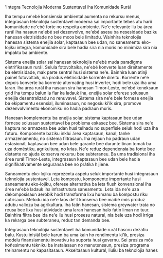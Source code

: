 'Integra Tecnolojia Moderna Sustentavel iha Komunidade Rurál

Iha tempu ne'ebé konsiensia ambiental aumenta no rekursu menus, integrasaun teknolojia sustentavel moderna sai importante tebes atu harii komunidade ne'ebé forte no respeita ambiente. Ne'e relevante liu ba área rurál iha nasaun ne'ebé sei dezenvolve, ne'ebé asesu ba nesesidade baziku hanesan eletrisidade no bee moos bele limitadu. Wainhira teknolojia hanesan sistema eneijia solar, kaptasaun bee udan, no saneamentu eko-lojiku integra, komunidade sira bele hadia sira nia moris no minimiza sira nia impaktu ba ambiente.

Sistema eneijia solar sai hanesan teknolojia ne'ebé muda paradigma eletrifikasaun rurál. Selula fotovoltaika, ne'ebé konverte luan direitamente ba eletrisidade, mak parte sentral husi sistema ne'e. Bainhira luan atinji painel fotovoltaik, nia produs eletrisidade korrente direitu. Korrente ne'e depois konverte ba korrente alternating husi inverter, hodi bele uza iha uma laran. Iha área rurál iha nasaun sira hanesan Timor-Leste, ne'ebé koneksaun grid iha tempu balun la fiar ka ladauk iha, eneijia solar oferese solusaun eneijia desentralizadu no renuvavel. Sistema sira ne'e bele fornese eneijia ba ekipamentu esensial, iluminasaun, no negosiu ki'ik sira, promove dezenvolvimentu ekonomiku no hadia padraun moris.

Hanesan komplementu ba eneijia solar, sistema kaptasaun bee udan fornese solusaun sustentavel ba problema eskasez bee. Sistema sira ne'e kaptura no armazena bee udan husi telhadu no superfisie seluk hodi uza iha futuru. Komponente baziku inklui área kaptasaun, kanal, tanke armazenamentu, no sistema filtrasaun. Iha rejiaun ho padraun udan estasionál, kaptasaun bee udan bele garante bee durante tinan tomak ba uza doméstiku, agrikultura, no krias. Ne'e reduz dependensia ba fonte bee distante no ajuda konserva rekursu bee subteraneu. Ba uma tradisional iha área rurál Timor-Leste, integrasaun kaptasaun bee udan bele hadia signifikativamente seguransa bee no prátika hijiene.

Saneamentu eko-lojiku reprezenta aspetu seluk importante husi integrasaun teknolojia sustentavel. Leta kompostu, komponente importante husi saneamentu eko-lojiku, oferese alternativa ba leta flush konvensional iha área ne'ebé ladauk iha infrastrutura saneamentu. Leta ida ne'e uza dekomposisaun aerobik hodi transforma lixu humanu ba kompostu riku nutrisaun. Metodu ida ne'e laos de'it konserva bee maibé mós produz adubu valiozu ba agrikultura. Iha fatin hanesan, sistema greywater trata no reusa bee lixu husi atividade uma laran hanesan halo fatin liman no tuur. Bainhira filtra bee ida ne'e liu husi prosesu natural, nia bele uza hodi irriga ka rekarga bee subteraneu, reduz tan demanda bee.

Integrasaun teknolojia sustentavel iha komunidade rurál hasoru dezafiu balu. Kustu inisiál bele karun ba uma kain ho rendimentu ki'ik, presiza modelu finansiamentu inovativu ka suporta husi governu. Sei presiza mós koñesimentu tékniku ba instalasaun no manutensaun, presiza programa treinamentu no kapasitasaun. Akseitasaun kultural, liuliu ba teknolojia hanes